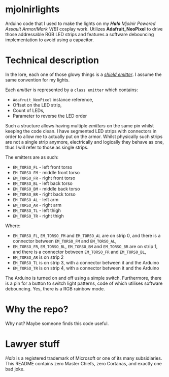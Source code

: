 # mjolnirlights

Arduino code that I used to make the lights on my ***Halo*** *Mjolnir Powered Assault Armor/Mark V[B]* cosplay work. Utilizes **Adafruit_NeoPixel** to drive those addressable RGB LED strips and features a software debouncing implementation to avoid using a capacitor.

# Technical description

In the lore, each one of those glowy things is a [*shield emitter*](https://www.halopedia.org/Energy_shielding). I assume the same convention for my lights.

Each *emitter* is represented by a `class emitter` which contains:
- `Adafruit_NeoPixel` instance reference,
- Offset on the LED strip,
- Count of LEDs,
- Parameter to reverse the LED order

Such a structure allows having multiple *emitters* on the same pin whilst keeping the code clean. I have segmented LED strips with connectors in order to allow me to actually put on the armor. Whilst physically such strips are not a single strip anymore, electrically and logically they behave as one, thus I will refer to those as single strips.

The emitters are as such:
- `EM_TORSO_FL` - left front torso
- `EM_TORSO_FM` - middle front torso
- `EM_TORSO_FR` - right front torso
- `EM_TORSO_BL` - left back torso
- `EM_TORSO_BM` - middle back torso
- `EM_TORSO_BR` - right back torso
- `EM_TORSO_AL` - left arm
- `EM_TORSO_AR` - right arm
- `EM_TORSO_TL` - left thigh
- `EM_TORSO_TR` - right thigh

Where:
- `EM_TORSO_FL`, `EM_TORSO_FM` and `EM_TORSO_AL` are on strip 0, and there is a connector between `EM_TORSO_FM` and `EM_TORSO_AL`,
- `EM_TORSO_FR`, `EM_TORSO_BL`, `EM_TORSO_BM` and `EM_TORSO_BR` are on strip 1, and there is a connector between `EM_TORSO_FR` and `EM_TORSO_BL`,
- `EM_TORSO_AR` is on strip 2
- `EM_TORSO_TL` is on strip 3, with a connector between it and the Arduino
- `EM_TORSO_TR` is on strip 4, with a connector between it and the Arduino

The Arduino is turned on and off using a simple switch. Furthermore, there is a pin for a button to switch light patterns, code of which utilises software debouncing. Yes, there is a RGB rainbow mode.

# Why the repo?

Why not? Maybe someone finds this code useful.

# Lawyer stuff

*Halo* is a registered trademark of Microsoft or one of its many subsidiaries. This README contains zero Master Chiefs, zero Cortanas, and exactly one bad joke.